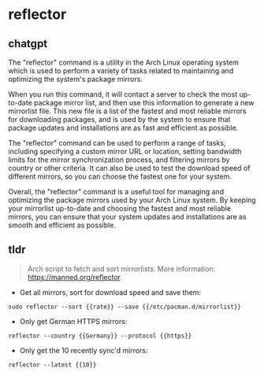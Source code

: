 # reflector 
## chatgpt 
The "reflector" command is a utility in the Arch Linux operating system which is used to perform a variety of tasks related to maintaining and optimizing the system's package mirrors. 

When you run this command, it will contact a server to check the most up-to-date package mirror list, and then use this information to generate a new mirrorlist file. This new file is a list of the fastest and most reliable mirrors for downloading packages, and is used by the system to ensure that package updates and installations are as fast and efficient as possible. 

The "reflector" command can be used to perform a range of tasks, including specifying a custom mirror URL or location, setting bandwidth limits for the mirror synchronization process, and filtering mirrors by country or other criteria. It can also be used to test the download speed of different mirrors, so you can choose the fastest one for your system. 

Overall, the "reflector" command is a useful tool for managing and optimizing the package mirrors used by your Arch Linux system. By keeping your mirrorlist up-to-date and choosing the fastest and most reliable mirrors, you can ensure that your system updates and installations are as smooth and efficient as possible. 

## tldr 
 
> Arch script to fetch and sort mirrorlists.
> More information: <https://manned.org/reflector>.

- Get all mirrors, sort for download speed and save them:

`sudo reflector --sort {{rate}} --save {{/etc/pacman.d/mirrorlist}}`

- Only get German HTTPS mirrors:

`reflector --country {{Germany}} --protocol {{https}}`

- Only get the 10 recently sync'd mirrors:

`reflector --latest {{10}}`
